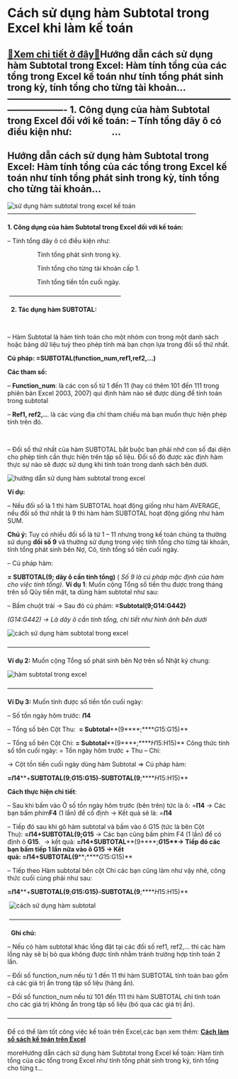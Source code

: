 Cách sử dụng hàm Subtotal trong Excel khi làm kế toán
=====================================================

[:gift:Xem chi tiết ở đây:gift:](https://hddtvn.com/cach-su-dung-ham-subtotal-trong-excel-khi-lam-ke-toan/)Hướng dẫn cách sử dụng hàm Subtotal trong Excel: Hàm tính tổng của các tổng trong Excel kế toán như tính tổng phát sinh trong kỳ, tính tổng cho từng tài khoản… ——————————————————————————————- 1. Công dụng của hàm Subtotal trong Excel đối với kế toán: – Tính tổng dãy ô có điều kiện như:                  …
-----------------------------------------------------------------------------------------------------------------------------------------------------------------------------------------------------------------------------------------------------------------------------------------------------------------



Hướng dẫn cách sử dụng hàm Subtotal trong Excel: Hàm tính tổng của các tổng trong Excel kế toán như tính tổng phát sinh trong kỳ, tính tổng cho từng tài khoản…
-----------------------------------------------------------------------------------------------------------------------------------------------------------------



  

![sử dụng hàm subtotal trong excel kế toán](https://hddtvn.com/wp-content/uploads/2021/01/su-dung-ham-subtotal-trong-excel-ke-toan.png "sử dụng hàm subtotal trong excel kế toán")
 ——————————————————————————————-



**1. Công dụng của hàm Subtotal trong Excel đối với kế toán:**


– Tính tổng dãy ô có điều kiện như:  

                 Tính tổng phát sinh trong kỳ.  

                 Tính tổng cho từng tài khoản cấp 1.  

                 Tính tổng tiền tồn cuối ngày.



 ——————————————————  

  
**2. Tác dụng hàm SUBTOTAL:**  

   

– Hàm Subtotal là hàm tính toán cho một nhóm con trong một danh sách hoặc bảng dữ liệu tuỳ theo phép tính mà bạn chọn lựa trong đối số thứ nhất.



**Cú pháp: =SUBTOTAL(function\_num,ref1,ref2,…)**

**Các tham số:**  

– **Function\_num**: là các con số từ 1 đến 11 (hay có thêm 101 đến 111 trong phiên bản Excel 2003, 2007) qui định hàm nào sẽ được dùng để tính toán trong subtotal  

– **Ref1, ref2,..**. là các vùng địa chỉ tham chiếu mà bạn muốn thực hiện phép tính trên đó.  

   

– Đối số thứ nhất của hàm SUBTOTAL bắt buộc bạn phải nhớ con số đại diện cho phép tính cần thực hiện trên tập số liệu. Đối số đó được xác định hàm thực sự nào sẽ được sử dụng khi tính toán trong danh sách bên dưới.



![hướng dẫn sử dụng hàm subtotal trong excel](https://hddtvn.com/wp-content/uploads/2021/01/huong-dan-su-dung-ham-subtotal-trong-excel.jpg "hướng dẫn sử dụng hàm subtotal trong excel")
   

**Ví dụ:**  

– Nếu đối số là 1 thì hàm SUBTOTAL hoạt động giống như hàm AVERAGE, nếu đối số thứ nhất là 9 thì hàm hàm SUBTOTAL hoạt động giống như hàm SUM.


**Chú ý:** Tuy có nhiều đối số là từ 1 – 11 nhưng trong kế toán chúng ta thường sử dụng **đối số 9** và thường sử dụng trong việc tính tổng cho từng tài khoản, tính tổng phát sinh bên Nợ, Có, tỉnh tổng số tiền cuối ngày.


– Cú pháp hàm: 

**= SUBTOTAL(9; dãy ô cần tính tổng)** ( *Số 9 là cú pháp mặc định của hàm cho việc tính tổng).*
**Ví dụ 1**: Muốn cộng Tổng số tiền thu được trong tháng trên sổ Qũy tiền mặt, ta dùng hàm subtotal như sau:  

– Bấm chuột trái -> Sau đó cú phám: **=Subtotal(****9****;G14:G442)**  

*(G14:G442) -> Là dãy ô cần tính tổng, chi tiết như hình ảnh bên dưới*


![cách sử dụng hàm subtotal trong excel](https://hddtvn.com/wp-content/uploads/2021/01/cach-su-dung-ham-subtotal-trong-excel.png "cách sử dụng hàm subtotal trong excel") 



———————————————————————

**Ví dụ 2:** Muốn cộng Tổng số phát sinh bên Nợ trên sổ Nhật ký chung:


![hàm subtotal trong excel](https://hddtvn.com/wp-content/uploads/2021/01/ham-subtotal-trong-excel.png "hàm subtotal trong excel")



  

———————————————————————–

  

**Ví Dụ 3:** Muốn tính được số tiền tồn cuối ngày:  

 – Số tồn ngày hôm trước: **$I$14**  

– Tổng số bên Cột Thu:  **= Subtotal****(9****;****$G$15:G15)**  

– Tổng số bên Cột Chi: **= Subtotal****(9****;****$H$15:H15)**
Công thức tính số tồn cuối ngày: = Tồn ngày hôm trước + Thu – Chi:  

-> Cột tồn tiền cuối ngày dùng hàm Subtotal => Cú pháp hàm:



**=$I$14****+****SUBTOTAL(9****;****$G$15:G15)****–****SUBTOTAL(9****;****$H$15:H15)**

**Cách thực hiện chi tiết**:  

– Sau khi bấm vào Ô số tồn ngày hôm trước (bên trên) tức là ô: =**I14** -> Các bạn bấm phím**F4** (1 lần) để cố định -> Kết quả sẽ là: =**$I$14**


– Tiếp đó sau khi gõ hàm subtotal và bấm vào ô G15 (tức là bên Cột Thu): **=$I$14+SUBTOTAL(9;G15** -> Các bạn cũng bấm phím F4 (1 lần) để có định ô **G15**.  -> kết quả: **=$I$14+SUBTOTAL****(9****;****$G$15**-> Tiếp đó các bạn bấm tiếp 1 lần nữa vào ô G15 -> Kết quả: **=$I$14+SUBTOTAL****(9****;****$G$15:G15)**


– Tiếp theo Hàm subtotal bên cột Chi các bạn cũng làm như vậy nhé, công thức cuối cùng phải như sau:



**=$I$14****+****SUBTOTAL(9****;****$G$15:G15)****–****SUBTOTAL(9****;****$H$15:H15)**

 ![cách sử dụng hàm subtotal](https://hddtvn.com/wp-content/uploads/2021/01/cach-su-dung-ham-subtotal.png "cách sử dụng hàm subtotal")



 ——————————————————  

  
**Ghi chú:**  

– Nếu có hàm subtotal khác lồng đặt tại các đối số ref1, ref2,… thì các hàm lồng này sẽ bị bỏ qua không được tính nhằm tránh trường hợp tính toán 2 lần.  

– Đối số function\_num nếu từ 1 đến 11 thì hàm SUBTOTAL tính toán bao gồm cả các giá trị ẩn trong tập số liệu (hàng ẩn).  

– Đối số function\_num nếu từ 101 đến 111 thì hàm SUBTOTAL chỉ tính toán cho các giá trị không ẩn trong tập số liệu (bỏ qua các giá trị ẩn).



  

 ——————————————————————————–
  


Để có thể làm tốt công việc kế toán trên Excel,các bạn xem thêm: [**Cách làm sổ sách kế toán trên Excel**](# "cách làm sổ sách kế toán trên excel")




moreHướng dẫn cách sử dụng hàm Subtotal trong Excel kế toán: Hàm tính tổng của các tổng trong Excel như tính tổng phát sinh trong kỳ, tính tổng cho từng t…

